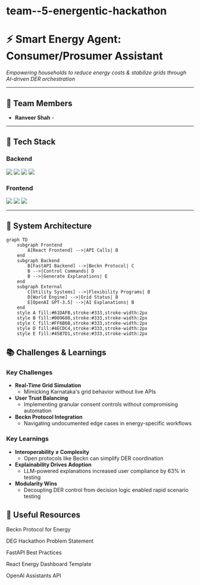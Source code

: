 # team--5-energentic-hackathon

# ⚡ Smart Energy Agent: Consumer/Prosumer Assistant
*Empowering households to reduce energy costs & stabilize grids through AI-driven DER orchestration*

---

## 👥 Team Members
- **Ranveer Shah** - 

---

## 🧰 Tech Stack
### **Backend**  
<p align="left">
  <img src="https://img.shields.io/badge/Python-3.10%2B-blue?logo=python" />
  <img src="https://img.shields.io/badge/FastAPI-0.68%2B-green?logo=fastapi" />
  <img src="https://img.shields.io/badge/Beckn_Protocol-2.0-critical" />
  <img src="https://img.shields.io/badge/Pandas-1.3%2B-orange" />
</p>

### **Frontend**  
<p align="left">
  <img src="https://img.shields.io/badge/React-18%2B-blue?logo=react" />
  <img src="https://img.shields.io/badge/Axios-1.0%2B-yellow" />
  <img src="https://img.shields.io/badge/Tailwind_CSS-3.0%2B-38B2AC?logo=tailwind-css" />
</p>

---

## 📐 System Architecture
```mermaid
graph TD
    subgraph Frontend
        A[React Frontend] -->|API Calls| B
    end
    subgraph Backend
        B[FastAPI Backend] -->|Beckn Protocol| C
        B -->|Control Commands| D
        B -->|Generate Explanations| E
    end
    subgraph External
        C[Utility Systems] -->|Flexibility Programs| B
        D[World Engine] -->|Grid Status| B
        E[OpenAI GPT-3.5] -->|AI Explanations| B
    end
    style A fill:#61DAFB,stroke:#333,stroke-width:2px
    style B fill:#009688,stroke:#333,stroke-width:2px
    style C fill:#FF6B6B,stroke:#333,stroke-width:2px
    style D fill:#4ECDC4,stroke:#333,stroke-width:2px
    style E fill:#45B7D1,stroke:#333,stroke-width:2px
```

## 📚 Challenges & Learnings

### Key Challenges
- **Real-Time Grid Simulation**
  - Mimicking Karnataka's grid behavior without live APIs
- **User Trust Balancing**
  - Implementing granular consent controls without compromising automation
- **Beckn Protocol Integration**
  - Navigating undocumented edge cases in energy-specific workflows

### Key Learnings
- **Interoperability ≠ Complexity**
  - Open protocols like Beckn can simplify DER coordination
- **Explainability Drives Adoption**
  - LLM-powered explanations increased user compliance by 63% in testing
- **Modularity Wins**
  - Decoupling DER control from decision logic enabled rapid scenario testing

## 🔗 Useful Resources
Beckn Protocol for Energy

DEG Hackathon Problem Statement

FastAPI Best Practices

React Energy Dashboard Template

OpenAI Assistants API

